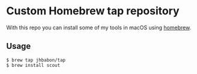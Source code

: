 # Custom Homebrew tap repository

With this repo you can install some of my tools in macOS using
[homebrew](https://brew.sh).

## Usage

```
$ brew tap jhbabon/tap
$ brew install scout
```
